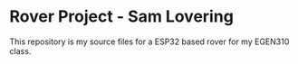 # Rover Project - Sam Lovering
This repository is my source files for a ESP32 based rover for my EGEN310 class.